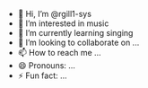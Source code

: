 - 👋 Hi, I’m @rgill1-sys
- 👀 I’m interested in music
- 🌱 I’m currently learning singing
- 💞️ I’m looking to collaborate on ...
- 📫 How to reach me ...
- 😄 Pronouns: ...
- ⚡ Fun fact: ...

<!---
rgill1-sys/rgill1-sys is a ✨ special ✨ repository because its `README.md` (this file) appears on your GitHub profile.
You can click the Preview link to take a look at your changes.
--->
